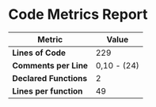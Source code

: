 # Code Metrics Report

| Metric                          | Value       |
|---------------------------------|-------------|
| **Lines of Code**               | 229         |
| **Comments per Line**           | 0,10 - (24) |
| **Declared Functions**          | 2           |
| **Lines per function**          | 49          |


